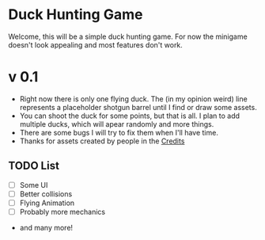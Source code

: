 # Duck Hunting Game

Welcome, this will be a simple duck hunting game. For now the minigame doesn't look appealing and most features don't work.

# v 0.1
- Right now there is only one flying duck. The (in my opinion weird) line represents a placeholder shotgun barrel until I find or draw some assets.
- You can shoot the duck for some points, but that is all. I plan to add multiple ducks, which will apear randomly and more things.
- There are some bugs I will try to fix them when I'll have time.
- Thanks for assets created by people in the [Credits](CREDITS.md)
## TODO List
- [ ] Some UI
- [ ] Better collisions
- [ ] Flying Animation
- [ ] Probably more mechanics
- and many more!
